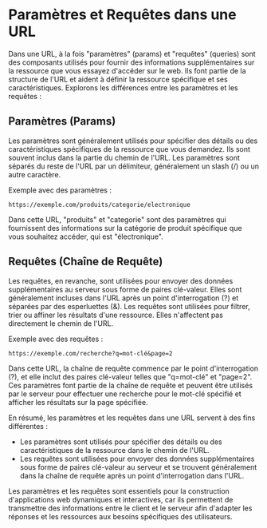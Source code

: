 # Paramètres et Requêtes dans une URL

Dans une URL, à la fois "paramètres" (params) et "requêtes" (queries) sont des composants utilisés pour fournir des informations supplémentaires sur la ressource que vous essayez d'accéder sur le web. Ils font partie de la structure de l'URL et aident à définir la ressource spécifique et ses caractéristiques. Explorons les différences entre les paramètres et les requêtes :

## Paramètres (Params)

Les paramètres sont généralement utilisés pour spécifier des détails ou des caractéristiques spécifiques de la ressource que vous demandez. Ils sont souvent inclus dans la partie du chemin de l'URL. Les paramètres sont séparés du reste de l'URL par un délimiteur, généralement un slash (/) ou un autre caractère.

Exemple avec des paramètres :
```
https://exemple.com/produits/categorie/electronique
```

Dans cette URL, "produits" et "categorie" sont des paramètres qui fournissent des informations sur la catégorie de produit spécifique que vous souhaitez accéder, qui est "électronique".

## Requêtes (Chaîne de Requête)

Les requêtes, en revanche, sont utilisées pour envoyer des données supplémentaires au serveur sous forme de paires clé-valeur. Elles sont généralement incluses dans l'URL après un point d'interrogation (?) et séparées par des esperluettes (&). Les requêtes sont utilisées pour filtrer, trier ou affiner les résultats d'une ressource. Elles n'affectent pas directement le chemin de l'URL.

Exemple avec des requêtes :
```
https://exemple.com/recherche?q=mot-clé&page=2
```

Dans cette URL, la chaîne de requête commence par le point d'interrogation (?), et elle inclut des paires clé-valeur telles que "q=mot-clé" et "page=2". Ces paramètres font partie de la chaîne de requête et peuvent être utilisés par le serveur pour effectuer une recherche pour le mot-clé spécifié et afficher les résultats sur la page spécifiée.

En résumé, les paramètres et les requêtes dans une URL servent à des fins différentes :
- Les paramètres sont utilisés pour spécifier des détails ou des caractéristiques de la ressource dans le chemin de l'URL.
- Les requêtes sont utilisées pour envoyer des données supplémentaires sous forme de paires clé-valeur au serveur et se trouvent généralement dans la chaîne de requête après un point d'interrogation dans l'URL.

Les paramètres et les requêtes sont essentiels pour la construction d'applications web dynamiques et interactives, car ils permettent de transmettre des informations entre le client et le serveur afin d'adapter les réponses et les ressources aux besoins spécifiques des utilisateurs.
